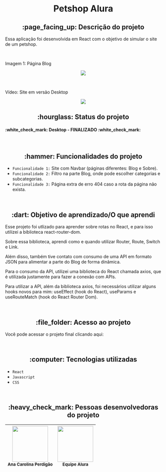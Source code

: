 <h1 align="center"> Petshop Alura </h1>

<h2 align="center">:page_facing_up: Descrição do projeto </h2>
<p>Essa aplicação foi desenvolvida em React com o objetivo de simular o site de um petshop.</p>

<br>
<p>Imagem 1: Página Blog</p>
<p align="center"><img src="https://user-images.githubusercontent.com/108142878/194756924-a300ac07-e93f-46c3-b1d7-39f7f72841a8.png" width: 1000></p>


<br>
<p>Vídeo: Site em versão Desktop</p>
<p align="center"><img src="https://user-images.githubusercontent.com/108142878/194757306-e3727c5c-25fb-4004-b5e0-6a5a16501d4e.gif" width: 1000></p>


<h2 align="center">:hourglass: Status do projeto </h2>
<h4> :white_check_mark: Desktop - FINALIZADO :white_check_mark: </h4>
<br>


<h2 align="center">:hammer: Funcionalidades do projeto </h2>

- ``Funcionalidade 1:`` Site com Navbar (páginas diferentes: Blog e Sobre). 
- ``Funcionalidade 2:`` Filtro na parte Blog, onde pode escolher categorias e subcategorias. 
- ``Funcionalidade 3:`` Página extra de erro 404 caso a rota da página não exista.


<br>
<h2 align="center"> :dart: Objetivo de aprendizado/O que aprendi </h2>
<p>Esse projeto foi utlizado para aprender sobre rotas no React, e para isso utilizei a biblioteca react-router-dom.</p>
<p>Sobre essa biblioteca, aprendi como e quando utilizar Router, Route, Switch e Link.</p>
<p>Além disso, também tive contato com consumo de uma API em formato JSON para alimentar a parte do Blog de forma dinâmica.</p>
<p>Para o consumo da API, utilizei uma biblioteca do React chamada axios, que é utilizada justamente para fazer a conexão com APIs.</p>
<p>Para utilizar a API, além da biblioteca axios, foi necessários utilizar alguns hooks novos para mim: useEffect (hook do React), useParams e useRouteMatch (hook do React Router Dom).</p>


<br>
<h2 align="center"> :file_folder: Acesso ao projeto </h2>
<p> Você pode acessar o projeto final clicando aqui:  </p>
<br>
<h2 align="center"> :computer: Tecnologias utilizadas </h2>

- ``React``
- ``Javascript``
- ``CSS``

<br>
<h2 align="center"> :heavy_check_mark: Pessoas desenvolvedoras do projeto </h2>

| <img src="https://user-images.githubusercontent.com/108142878/183316759-e46fcec3-8594-4aca-b030-66b1e07263e0.jpg" width=115><br><sub>Ana Carolina Perdigão</sub> |  <img src="https://user-images.githubusercontent.com/108142878/185829643-01d1fc55-a657-4966-a2a4-b06e3194a86c.png" width=115><br><sub>Equipe Alura</sub> |
| :---: | :---: |

